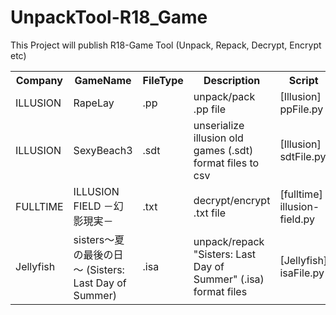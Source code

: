 # UnpackTool-R18_Game
This Project will publish R18-Game Tool (Unpack, Repack, Decrypt, Encrypt etc)

<table>
  <tr> 
    <th> Company </th>
    <th> GameName </th>
    <th> FileType </th>
    <th> Description </th>
    <th> Script </th>
  </tr>
  <tr>
    <td> ILLUSION </td>
    <td> RapeLay </td>
    <td> .pp </td>
    <td> unpack/pack .pp file </td>
    <td> [Illusion] ppFile.py </td>
  </tr>
  <tr>
    <td> ILLUSION </td>
    <td> SexyBeach3 </td>
    <td> .sdt </td>
    <td> unserialize illusion old games (.sdt) format files to csv </td>
    <td> [Illusion] sdtFile.py </td>
  </tr>
  <tr>
    <td> FULLTIME </td>
    <td> ILLUSION FIELD －幻影現実－ </td>
    <td> .txt </td>
    <td> decrypt/encrypt .txt file </td>
    <td> [fulltime] illusion-field.py </td>
  </tr>
  <tr>
  <td> Jellyfish </td>
  <td> sisters～夏の最後の日～ (Sisters: Last Day of Summer) </td>
  <td> .isa </td>
  <td> unpack/repack "Sisters: Last Day of Summer" (.isa) format files </td>
  <td> [Jellyfish] isaFile.py </td>
  </tr>
</table>
